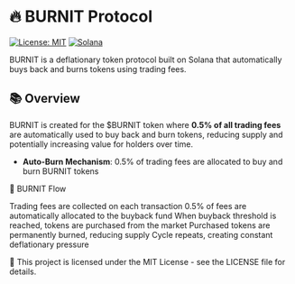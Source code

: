 # 🔥 BURNIT Protocol

[![License: MIT](https://img.shields.io/badge/License-MIT-yellow.svg)](https://opensource.org/licenses/MIT)
[![Solana](https://img.shields.io/badge/Solana-v1.17-blue)](https://solana.com/)

BURNIT is a deflationary token protocol built on Solana that automatically buys back and burns tokens using trading fees.

## 📚 Overview

BURNIT is created for the $BURNIT token where **0.5% of all trading fees** are automatically used to buy back and burn tokens, reducing supply and potentially increasing value for holders over time.

- **Auto-Burn Mechanism**: 0.5% of trading fees are allocated to buy and burn BURNIT tokens

🔄 BURNIT Flow

Trading fees are collected on each transaction
0.5% of fees are automatically allocated to the buyback fund
When buyback threshold is reached, tokens are purchased from the market
Purchased tokens are permanently burned, reducing supply
Cycle repeats, creating constant deflationary pressure

📝
This project is licensed under the MIT License - see the LICENSE file for details.
